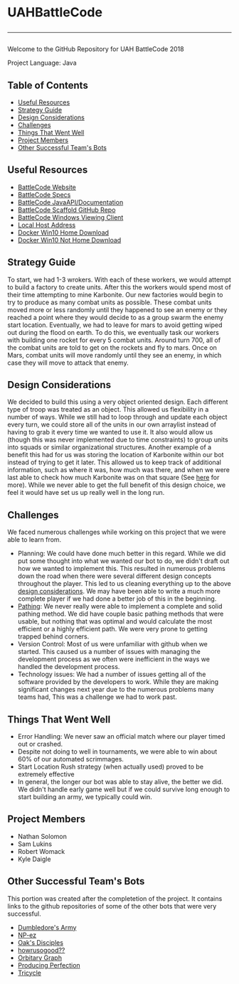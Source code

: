 # UAHBattleCode <hr>
Welcome to the GitHub Repository for UAH BattleCode 2018

Project Language: Java

## Table of Contents
 - [Useful Resources](#resources)
 - [Strategy Guide](#strategy)
 - [Design Considerations](#design)
 - [Challenges](#challenges)
 - [Things That Went Well](#good)
 - [Project Members](#members)
 - [Other Successful Team's Bots](#otherbots)


## <a name="resources"/>Useful Resources
 - [BattleCode Website](https://battlecode.org/)
 - [BattleCode Specs](https://s3.amazonaws.com/battlecode-2018/specs/battlecode-specs-2018.html)
 - [BattleCode JavaAPI/Documentation](https://s3.amazonaws.com/battlecode-2018/api/java/index.html)
 - [BattleCode Scaffold GitHub Repo](https://github.com/battlecode/bc18-scaffold)
 - [BattleCode Windows Viewing Client](https://s3.amazonaws.com/battlecode-2018/viewer/WindowsRelease.zip)
 - [Local Host Address](http://192.168.99.100:6147/run.html)
 - [Docker Win10 Home Download](https://docs.docker.com/toolbox/toolbox_install_windows/)
 - [Docker Win10 Not Home Download](https://www.docker.com/docker-windows)


## <a name="strategy"/>Strategy Guide
To start, we had 1-3 wrokers. With each of these workers, we would attempt to build a factory to create units. After this the workers would spend most of their time attempting to mine Karbonite. Our new factories would begin to try to produce as many combat units as possible. These combat units moved more or less randomly until they happened to see an enemy or they reached a point where they would decide to as a group swarm the enemy start location. Eventually, we had to leave for mars to avoid getting wiped out during the flood on earth. To do this, we eventually task our workers with building one rocket for every 5 combat units. Around turn 700, all of the combat units are told to get on the rockets and fly to mars. Once on Mars, combat units will move randomly until they see an enemy, in which case they will move to attack that enemy.

## <a name="design"/>Design Considerations
We decided to build this using a very object oriented design. Each different type of troop was treated as an object. This allowed us flexibility in a number of ways. While we still had to loop through and update each object every turn, we could store all of the units in our own arraylist instead of having to grab it every time we wanted to use it. It also would allow us (though this was never implemented due to time constraints) to group units into squads or similar organizational structures. Another example of a benefit this had for us was storing the location of Karbonite within our bot instead of trying to get it later. This allowed us to keep track of additional information, such as where it was, how much was there, and when we were last able to check how much Karbonite was on that square (See [here](https://github.com/UAH-CS-Club/UAHBattleCode2018/blob/master/UAHBotV2.0.0/KarboniteLocation.java) for more). While we never able to get the full benefit of this design choice, we feel it would have set us up really well in the long run.

## <a name="challenges"/>Challenges
We faced numerous challenges while working on this project that we were able to learn from.
 - Planning: We could have done much better in this regard. While we did put some thought into what we wanted our bot to do, we didn't draft out how we wanted to implement this. This resulted in numerous problems down the road when there were several different design concepts throughout the player. This led to us cleaning everything up to the above [design considerations](#design). We may have been able to write a much more complete player if we had done a better job of this in the beginning.
 - [Pathing](https://github.com/UAH-CS-Club/UAHBattleCode2018/blob/master/UAHBotV2.0.0/Path.java): We never really were able to implement a complete and solid pathing method. We did have couple basic pathing methods that were usable, but nothing that was optimal and would calculate the most efficient or a highly efficient path. We were very prone to getting trapped behind corners.
 - Version Control: Most of us were unfamiliar with github when we started. This caused us a number of issues with managing the development process as we often were inefficient in the ways we handled the development process.
 - Technology issues: We had a number of issues getting all of the software provided by the developers to work. While they are making significant changes next year due to the numerous problems many teams had, This was a challenge we had to work past.
 
 ## <a name ="good"/>Things That Went Well
  - Error Handling: We never saw an official match where our player timed out or crashed.
  - Despite not doing to well in tournaments, we were able to win about 60% of our automated scrimmages.
  - Start Location Rush strategy (when actually used) proved to be extremely effective
  - In general, the longer our bot was able to stay alive, the better we did. We didn't handle early game well but if we could survive long enough to start building an army, we typically could win.

## <a name="members"/>Project Members
 - Nathan Solomon
 - Sam Lukins
 - Robert Womack
 - Kyle Daigle
 
## <a name="otherbots"/>Other Successful Team's Bots
This portion was created after the completetion of the project. It contains links to the github repositories of some of the other bots that were very successful.
 - [Dumbledore's Army](https://github.com/hansonyu123/Battlecode-2018)
 - [NP-ez](https://github.com/ChiCubed/bc18-bot)
 - [Oak's Disciples](https://github.com/Diana0604/battlecode18/tree/development)
 - [howrusogood??](https://github.com/WhaleVomit/Programming-Competitions/tree/master/Battlecode2018)
 - [Orbitary Graph](https://github.com/HalfVoxel/battlecode2018)
 - [Producing Perfection](https://github.com/VoidMercy/battlecode-2018)
 - [Tricycle](https://github.com/kmbrgandhi/tricycle_bot)
